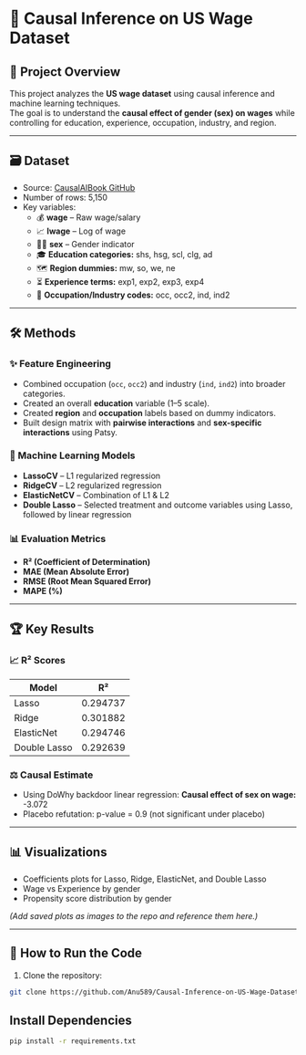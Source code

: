 # 💼 Causal Inference on US Wage Dataset

## 📖 Project Overview
This project analyzes the **US wage dataset** using causal inference and machine learning techniques.  
The goal is to understand the **causal effect of gender (sex) on wages** while controlling for education, experience, occupation, industry, and region.

---

## 🗃 Dataset
- Source: [CausalAIBook GitHub](https://raw.githubusercontent.com/CausalAIBook/MetricsMLNotebooks/main/data/wage2015_subsample_inference.csv)  
- Number of rows: 5,150  
- Key variables:  
  - 💰 **wage** – Raw wage/salary  
  - 📈 **lwage** – Log of wage  
  - 👩‍💼 **sex** – Gender indicator  
  - 🎓 **Education categories:** shs, hsg, scl, clg, ad  
  - 🗺 **Region dummies:** mw, so, we, ne  
  - ⏳ **Experience terms:** exp1, exp2, exp3, exp4  
  - 🏢 **Occupation/Industry codes:** occ, occ2, ind, ind2  

---

## 🛠 Methods

### ✨ Feature Engineering
- Combined occupation (`occ`, `occ2`) and industry (`ind`, `ind2`) into broader categories.
- Created an overall **education** variable (1–5 scale).  
- Created **region** and **occupation** labels based on dummy indicators.  
- Built design matrix with **pairwise interactions** and **sex-specific interactions** using Patsy.

### 🤖 Machine Learning Models
- **LassoCV** – L1 regularized regression  
- **RidgeCV** – L2 regularized regression  
- **ElasticNetCV** – Combination of L1 & L2  
- **Double Lasso** – Selected treatment and outcome variables using Lasso, followed by linear regression

### 📊 Evaluation Metrics
- **R² (Coefficient of Determination)**  
- **MAE (Mean Absolute Error)**  
- **RMSE (Root Mean Squared Error)**  
- **MAPE (%)**  

---

## 🏆 Key Results

### 📈 R² Scores
| Model         | R²        |
|---------------|-----------|
| Lasso         | 0.294737  |
| Ridge         | 0.301882  |
| ElasticNet    | 0.294746  |
| Double Lasso  | 0.292639  |

### ⚖️ Causal Estimate
- Using DoWhy backdoor linear regression: **Causal effect of sex on wage:** -3.072  
- Placebo refutation: p-value = 0.9 (not significant under placebo)

---

## 📊 Visualizations
- Coefficients plots for Lasso, Ridge, ElasticNet, and Double Lasso  
- Wage vs Experience by gender  
- Propensity score distribution by gender  

*(Add saved plots as images to the repo and reference them here.)*

---

## 🚀 How to Run the Code
1. Clone the repository:
```bash
git clone https://github.com/Anu589/Causal-Inference-on-US-Wage-Dataset.git
```


## Install Dependencies
```bash 
pip install -r requirements.txt
```
